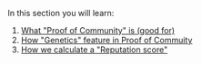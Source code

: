 In this section you will learn:

1. [What "Proof of Community" is (good for)](./network_formation/tagion/poc)
2. [How "Genetics" feature in Proof of Commuity](./network_formation/tagion/genetics)
3. [How we calculate a "Reputation score"](./network_formation/tagion/reputation)
